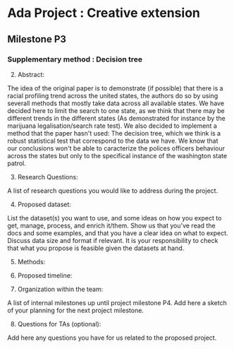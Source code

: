 # **Ada Project : Creative extension**
## Milestone P3

### **Supplementary method :** Decision tree

2. Abstract:

The idea of the original paper is to demonstrate (if possible) that there is a racial profiling trend across the united states, the authors do so by using severall methods that mostly take data across all available states. We have decided here to limit the search to one state, as we think that there may be different trends in the different states (As demonstrated for instance by the marijuana legalisation/search rate test). We also decided to implement a method that the paper hasn't used: The decision tree, which we think is a robust statistical test that correspond to the data we have. We know that our conclusions won't be able to caracterize the polices officers behaviour across the states but only to the specifical instance of the washington state patrol.

3.	Research Questions:

A list of research questions you would like to address during the project.

4.	Proposed dataset:

List the dataset(s) you want to use, and some ideas on how you expect to get, manage, process, and enrich it/them. Show us that you've read the docs and some examples, and that you have a clear idea on what to expect. Discuss data size and format if relevant. It is your responsibility to check that what you propose is feasible given the datasets at hand.

5.	Methods:

6.	Proposed timeline:

7.	Organization within the team:

A list of internal milestones up until project milestone P4. Add here a sketch of your planning for the next project milestone.

8. Questions for TAs (optional):

Add here any questions you have for us related to the proposed project.


